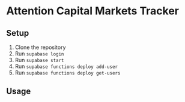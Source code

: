 # Attention Capital Markets Tracker

## Setup

1. Clone the repository
2. Run `supabase login`
3. Run `supabase start`
4. Run `supabase functions deploy add-user`
5. Run `supabase functions deploy get-users`

## Usage

